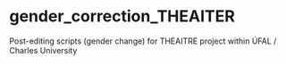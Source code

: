 # gender_correction_THEAITER
  Post-editing scripts (gender change) for THEAITRE project within ÚFAL / Charles University
